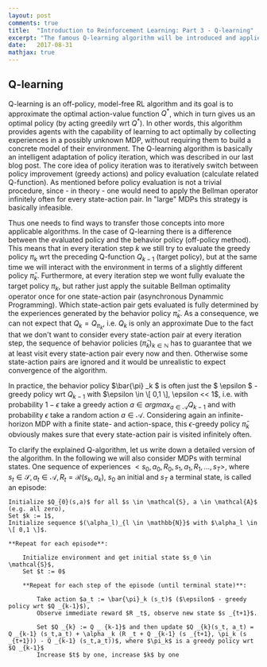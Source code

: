```yaml
---
layout: post
comments: true
title:  "Introduction to Reinforcement Learning: Part 3 - Q-learning"
excerpt: "The famous Q-learning algorithm will be introduced and applied to an easy environment of the OpenAI Gym. Besides, Deep Q-Networks will be presented as a powerful application of the Q-learning algorithm."
date:   2017-08-31
mathjax: true
---
```


## Q-learning

Q-learning is an off-policy, model-free RL algorithm and its goal is to approximate the optimal action-value function $Q ^{\ast}$, which in turn gives us an optimal policy (by acting greedily wrt $Q ^{\ast}$). In other words, this algorithm provides agents with the capability of learning to act optimally by collecting experiences in a possibly unknown MDP, without requiring them to build a concrete model of their environment. 
The Q-learning algorithm is basically an intelligent adaptation of policy iteration, which was described in our last blog post. The core idea of policy iteration was to iteratively switch between policy improvement (greedy actions) and policy evaluation (calculate related Q-function). As mentioned before policy evaluation is not a trivial procedure, since - in theory - one would need to apply the Bellman operator infinitely often for every state-action pair. In "large" MDPs this strategy is basically infeasible. 

Thus one needs to find ways to transfer those concepts into more applicable algorithms. 
In the case of Q-learning there is a difference between the evaluated policy and the behavior policy (off-policy method). This means that in every iteration step $k$ we still try to evaluate the greedy policy $\pi_k$ wrt the preceding Q-function $Q_{k-1}$ (target policy), but at the same time we will interact with the environment in terms of a slightly different policy $\bar{\pi}_k$. Furthermore, at every iteration step we wont fully evaluate the target policy $\pi_k$, but rather just apply the suitable Bellman optimality operator once for one state-action pair (asynchronous Dynammic Programming). Which state-action pair gets evaluated is fully determined by the experiences generated by the behavior policy $\bar{\pi}_k$.
As a consequence, we can not expect that $Q_k = Q _{\pi_k}$, i.e. $Q _k$ is only an approximate 
Due to the fact that we don't want to consider every state-action pair at every iteration step, the sequence of behavior policies $(\bar{\pi}_k) _ {k \in \mathbb{N}}$ has to guarantee that we at least visit every state-action pair every now and then. Otherwise some state-action pairs are ignored and it would be unrealistic to expect convergence of the algorithm. 

In practice, the behavior policy $\bar{\pi} _k $ is often just the $ \epsilon $ -greedy policy wrt $Q _{k-1}$ with $\epsilon \in \[ 0,1 \], \epsilon << 1$, i.e. with probability $1 - \epsilon$ take a greedy action $a \in argmax _{a \in \mathcal{A}} Q _{k-1}$ and with probability $\epsilon$ take a random action $a \in \mathcal{A}$. Considering again an infinite-horizon MDP with a finite state- and action-space, this $\epsilon$-greedy policy $\bar{\pi}_k$ obviously makes sure that every state-action pair is visited infinitely often. 

To clarify the explained Q-algorithm, let us write down a detailed version of the algorithm. In the following we will also consider MDPs with terminal states. One sequence of experiences $<s_0,a_0,R_0,s_1,a_1,R_1,...,s_T>$, where $s_t \in \mathcal{S}, a_t \in \mathcal{A}, R_t = \mathcal{R} (s_k,a_k)$, $s_0$ an initial and $s_T$ a terminal state, is called an episode:


    Initialize $Q_{0}(s,a)$ for all $s \in \mathcal{S}, a \in \mathcal{A}$ (e.g. all zero),
    Set $k := 1$,
    Initialize sequence $(\alpha_l)_{l \in \mathbb{N}}$ with $\alpha_l \in \[ 0,1 \]$.
    
    **Repeat for each episode**:
    
        Initialize environment and get initial state $s_0 \in \mathcal{S}$,
        Set $t := 0$
    
        **Repeat for each step of the episode (until terminal state)**:
        
            Take action $a_t := \bar{\pi}_k (s_t)$ ($\epsilon$ - greedy policy wrt $Q _{k-1}$), 
            Observe immediate reward $R _t$, observe new state $s _{t+1}$.
            
            Set $Q _{k} := Q _ {k-1}$ and then update $Q _{k}(s_t, a_t) = Q _{k-1} (s_t,a_t) + \alpha _k (R _t + Q _{k-1} (s _{t+1}, \pi_k (s _{t+1})) - Q _{k-1} (s_t,a_t))$, where $\pi_k$ is a greedy policy wrt $Q _{k-1}$
            Increase $t$ by one, increase $k$ by one 



    
  

 


